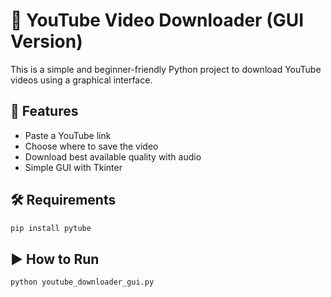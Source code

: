 # 🎥 YouTube Video Downloader (GUI Version)

This is a simple and beginner-friendly Python project to download YouTube videos using a graphical interface.

## 🚀 Features

- Paste a YouTube link
- Choose where to save the video
- Download best available quality with audio
- Simple GUI with Tkinter

## 🛠️ Requirements

```bash
pip install pytube
```

## ▶️ How to Run

```bash
python youtube_downloader_gui.py
```
